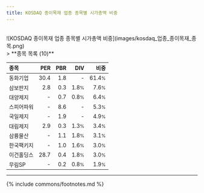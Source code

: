 ```yaml
---
title: KOSDAQ 종이목재 업종 종목별 시가총액 비중
---
```

<br>
![KOSDAQ 종이목재 업종 종목별 시가총액 비중](images/kosdaq_업종_종이목재_종목.png)
<br>
> **종목 목록 (10)**<a id="list"></a>

| **종목** | **PER** | **PBR** | **DIV** | **비중** |
| :------- | ------: | ------: | ------: | -------: |
| 동화기업 | 30.4<small></small> | 1.8<small></small> | - | 61.4<small>%</small> |
| 삼보판지 | 2.8<small></small> | 0.3<small></small> | 1.8<small>%</small> | 7.6<small>%</small> |
| 대양제지 | - | 0.7<small></small> | 0.8<small>%</small> | 6.4<small>%</small> |
| 스피어파워 | - | 8.6<small></small> | - | 5.3<small>%</small> |
| 국일제지 | - | 1.9<small></small> | - | 4.9<small>%</small> |
| 대림제지 | 2.9<small></small> | 0.3<small></small> | 1.3<small>%</small> | 3.4<small>%</small> |
| 삼륭물산 | - | 1.1<small></small> | 1.8<small>%</small> | 3.1<small>%</small> |
| 한국팩키지 | - | 1.0<small></small> | 1.6<small>%</small> | 3.0<small>%</small> |
| 이건홀딩스 | 28.7<small></small> | 0.4<small></small> | 1.8<small>%</small> | 3.0<small>%</small> |
| 무림SP | - | 0.2<small></small> | 0.8<small>%</small> | 1.9<small>%</small> |

---
{% include commons/footnotes.md %}